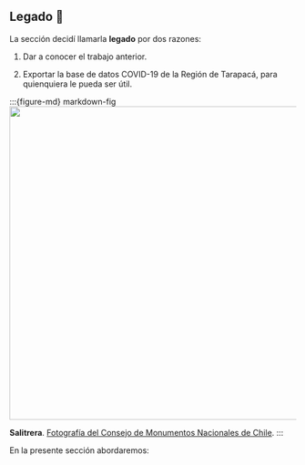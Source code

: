 ## Legado 🔀

La sección decidí llamarla **legado** por dos razones:

1. Dar a conocer el trabajo anterior.

2. Exportar la base de datos COVID-19 de la Región de Tarapacá, para quienquiera le pueda ser útil.

:::{figure-md} markdown-fig
<img src="https://www.monumentos.gob.cl/sites/default/files/styles/large-16_9/public/articles-22615_imagen_06.jpg?itok=F0xvAI8v" width="550px">

**Salitrera**. <a href="https://www.monumentos.gob.cl/patrimonio-mundial/lista-actual/humberstone-santa-laura">Fotografía del Consejo de Monumentos Nacionales de Chile</a>.
:::

En la presente sección abordaremos:

```{tableofcontents}
```
